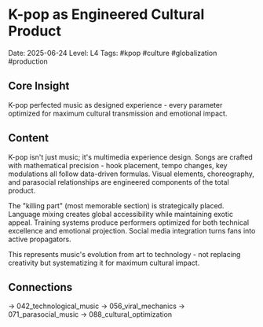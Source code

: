 # K-pop as Engineered Cultural Product
Date: 2025-06-24
Level: L4
Tags: #kpop #culture #globalization #production

## Core Insight
K-pop perfected music as designed experience - every parameter optimized for maximum cultural transmission and emotional impact.

## Content
K-pop isn't just music; it's multimedia experience design. Songs are crafted with mathematical precision - hook placement, tempo changes, key modulations all follow data-driven formulas. Visual elements, choreography, and parasocial relationships are engineered components of the total product.

The "killing part" (most memorable section) is strategically placed. Language mixing creates global accessibility while maintaining exotic appeal. Training systems produce performers optimized for both technical excellence and emotional projection. Social media integration turns fans into active propagators.

This represents music's evolution from art to technology - not replacing creativity but systematizing it for maximum cultural impact.

## Connections
→ 042_technological_music
→ 056_viral_mechanics
→ 071_parasocial_music
→ 088_cultural_optimization